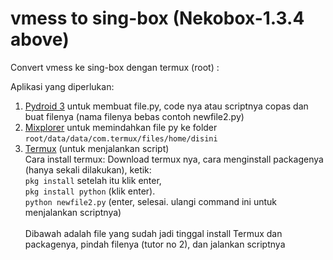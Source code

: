 # vmess to sing-box (Nekobox-1.3.4 above)
Convert vmess ke sing-box dengan termux (root) :

Aplikasi yang diperlukan:
1. [Pydroid 3](https://play.google.com/store/apps/details?id=ru.iiec.pydroid3)
   untuk membuat file.py, code nya atau scriptnya copas dan buat filenya (nama filenya bebas contoh newfile2.py)
2. [Mixplorer](https://t.me/c/2099749858/39/774) untuk memindahkan file py ke folder ```root/data/data/com.termux/files/home/disini```
3. [Termux](https://github.com/termux/termux-app/releases) (untuk menjalankan script) <br>
Cara install termux:
Download termux nya, cara menginstall packagenya (hanya sekali dilakukan), ketik: <br> ```pkg install``` setelah itu klik enter, <br> ```pkg install python```
(klik enter). <br>
```python newfile2.py``` (enter, selesai. ulangi command ini untuk menjalankan scriptnya) <br><br> Dibawah adalah file yang sudah jadi tinggal install Termux dan packagenya, pindah filenya (tutor no 2),  dan jalankan scriptnya
